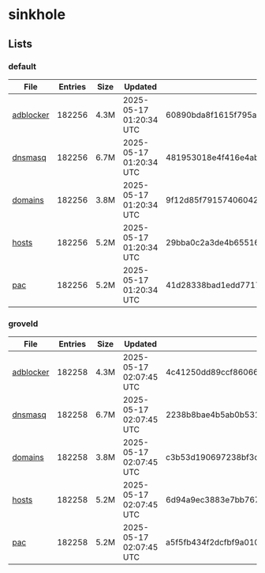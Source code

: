 # sinkhole

## Lists

### default

|File|Entries|Size|Updated|Hash|
|-|-|-|-|-|
|[adblocker](https://raw.githubusercontent.com/groveld/sinkhole/lists/default/adblocker.txt)|182256|4.3M|2025-05-17 01:20:34 UTC|60890bda8f1615f795afaa6cd6a90b37b90211f0d964da71e14b10a2608cc704|
|[dnsmasq](https://raw.githubusercontent.com/groveld/sinkhole/lists/default/dnsmasq.txt)|182256|6.7M|2025-05-17 01:20:34 UTC|481953018e4f416e4ab62b95753e2299253244d3516f1e1abf99cf7feb358dbc|
|[domains](https://raw.githubusercontent.com/groveld/sinkhole/lists/default/domains.txt)|182256|3.8M|2025-05-17 01:20:34 UTC|9f12d85f79157406042d5e0ba67be149b49b4cef742bc10826d3797c33898339|
|[hosts](https://raw.githubusercontent.com/groveld/sinkhole/lists/default/hosts.txt)|182256|5.2M|2025-05-17 01:20:34 UTC|29bba0c2a3de4b6551630255d6e5a826e689c0fcba15a9bc883849e77cd62cf6|
|[pac](https://raw.githubusercontent.com/groveld/sinkhole/lists/default/pac.txt)|182256|5.2M|2025-05-17 01:20:34 UTC|41d28338bad1edd7717fbfe2c824530e9184081f18f6980d085f3201433753e1|

### groveld

|File|Entries|Size|Updated|Hash|
|-|-|-|-|-|
|[adblocker](https://raw.githubusercontent.com/groveld/sinkhole/lists/groveld/adblocker.txt)|182258|4.3M|2025-05-17 02:07:45 UTC|4c41250dd89ccf86066f9c9f926fd8df9e720ce4db3709314c8a94238b2aa099|
|[dnsmasq](https://raw.githubusercontent.com/groveld/sinkhole/lists/groveld/dnsmasq.txt)|182258|6.7M|2025-05-17 02:07:45 UTC|2238b8bae4b5ab0b531a82e94321f814b262ab55da32af26a3ada470ad2a3ada|
|[domains](https://raw.githubusercontent.com/groveld/sinkhole/lists/groveld/domains.txt)|182258|3.8M|2025-05-17 02:07:45 UTC|c3b53d190697238bf3cba297e0a779ca02ae3f8cdc7dde2eed85285011c88684|
|[hosts](https://raw.githubusercontent.com/groveld/sinkhole/lists/groveld/hosts.txt)|182258|5.2M|2025-05-17 02:07:45 UTC|6d94a9ec3883e7bb7678cd09a7a309a19b5fb1b24a389f808669194eae0c8526|
|[pac](https://raw.githubusercontent.com/groveld/sinkhole/lists/groveld/pac.txt)|182258|5.2M|2025-05-17 02:07:45 UTC|a5f5fb434f2dcfbf9a010afbe687df18440f764402afd5ab42a1151d62921a63|

